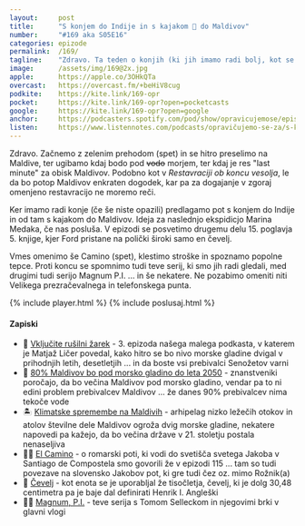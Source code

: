 ```yaml
---
layout: 	post
title:  	"S konjem do Indije in s kajakom 🛶 do Maldivov"
number: 	"#169 aka S05E16"
categories:	epizode
permalink:	/169/
tagline: 	"Zdravo. Ta teden o konjih (ki jih imamo radi bolj, kot se zdi) in o kajakiranju do Maldivov. Preden bodo slednji pod vodo."
image:		/assets/img/169@2x.jpg
apple:		https://apple.co/3OHkQTa
overcast:	https://overcast.fm/+beHiV8cug
podkite:	https://kite.link/169-opr
pocket:		https://kite.link/169-opr?open=pocketcasts
google:		https://kite.link/169-opr?open=google
anchor:		https://podcasters.spotify.com/pod/show/opravicujemose/episodes/S-konjem-do-Indije-in-s-kajakom-do-Maldivov-e289gca 
listen:		https://www.listennotes.com/podcasts/opravičujemo-se-za/s-konjem-do-indije-in-s-NUOQbLcgZ7R/embed/
---
```


Zdravo. Začnemo z zelenim prehodom (spet) in se hitro preselimo na Maldive, ter ugibamo kdaj bodo pod ~~vodo~~ morjem, ter kdaj je res "last minute" za obisk Maldivov. Podobno kot v *Restavraciji ob koncu vesolja*, le da bo potop Maldivov enkraten dogodek, kar pa za dogajanje v zgoraj omenjeno restavracijo ne moremo reči. 

Ker imamo radi konje (če še niste opazili) predlagamo pot s konjem do Indije in od tam s kajakom do Maldivov. Ideja za naslednjo ekspidicjo Marina Medaka, če nas posluša. V epizodi se posvetimo drugemu delu 15. poglavja 5. knjige, kjer Ford pristane na polički široki samo en čevelj. 

Vmes omenimo še Camino (spet), klestimo stroške in spoznamo popolne tepce. Proti koncu se spomnimo tudi teve serij, ki smo jih radi gledali, med drugimi tudi serijo Magnum P.I. ... in še nekatere. Ne pozabimo omeniti niti Velikega prezračevalnega in telefonskega punta. 

{% include player.html %}
{% include poslusaj.html %}

<!--break-->

#### Zapiski

- 🔦 [Vključite rušilni žarek](https://opravicujemo.se/003/) - 3. epizoda našega malega podkasta, v katerem je Matjaž Ličer povedal, kako hitro se bo nivo morske gladine dvigal v prihodnjih letih, desetletjih ... in da boste vsi prebivalci Senožetov varni 
- 🌊 [80% Maldivov bo pod morsko gladino do leta 2050](https://www.youtube.com/watch?v=PRd4w85d88I) - znanstveniki poročajo, da bo večina Maldivov pod morsko gladino, vendar pa to ni edini problem prebivalcev Maldivov ... že danes 90% prebivalcev nima tekoče vode 
- 🏝️ [Klimatske spremembe na Maldivih](https://en.wikipedia.org/wiki/Climate_change_in_the_Maldives) - arhipelag nizko ležečih otokov in atolov številne dele Maldivov ogroža dvig morske gladine, nekatere napovedi pa kažejo, da bo večina države v 21. stoletju postala nenaseljiva 
- 🚶‍♂️ [El Camino](https://opravicujemo.se/115/) - o romarski poti, ki vodi do svetišča svetega Jakoba v Santiago de Compostela smo govorili že v epizodi 115 ... tam so tudi povezave na slovensko Jakobov pot, ki gre tudi čez oz. mimo Rožnik(a) 
- 🦶 [Čevelj](https://en.wikipedia.org/wiki/Foot_(unit)) - kot enota se je uporabljal že tisočletja, čevelj, ki je dolg 30,48 centimetra pa je baje dal definirati Henrik I. Angleški 
- 👨🏻 [Magnum, P.I.](https://en.wikipedia.org/wiki/Magnum,_P.I.) - teve serija s Tomom Selleckom in njegovimi brki v glavni vlogi 